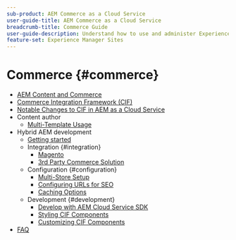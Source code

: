 ```yaml
---
sub-product: AEM Commerce as a Cloud Service
user-guide-title: AEM Commerce as a Cloud Service
breadcrumb-title: Commerce Guide
user-guide-description: Understand how to use and administer Experience Manager Commerce as a Cloud Service.
feature-set: Experience Manager Sites
---
```


# Commerce {#commerce}

+ [AEM Content and Commerce](/help/commerce-cloud/home.md)
+ [Commerce Integration Framework (CIF)](cif.md)
+ [Notable Changes to CIF in AEM as a Cloud Service](changes.md)
+ Content author
	+ [Multi-Template Usage](configuring/multi-template-usage.md)
+ Hybrid AEM development
	+ [Getting started](getting-started.md)
	+ Integration {#integration}
		+ [Magento](architecture/magento.md)
		+ [3rd Party Commerce Solution](architecture/third-party.md)
	+ Configuration {#configuration}
	    + [Multi-Store Setup](configuring/multi-store-setup.md)
	    + [Configuring URLs for SEO](configuring/advanced-url-configuration.md)
	    + [Caching Options](configuring/caching.md)
	+ Development {#development}
		+ [Develop with AEM Cloud Service SDK](develop.md)
	    + [Styling CIF Components](customizing/style-cif-component.md)
	    + [Customizing CIF Components](customizing/customize-cif-components.md)
+ [FAQ](faq.md)
